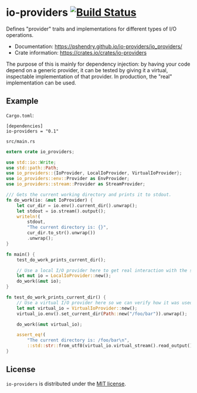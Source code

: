 # io-providers [![Build Status](https://travis-ci.org/pshendry/io-providers.svg)](https://travis-ci.org/pshendry/io-providers)

Defines "provider" traits and implementations for different types of I/O operations.

* Documentation: https://pshendry.github.io/io-providers/io_providers/
* Crate information: https://crates.io/crates/io-providers

The purpose of this is mainly for dependency injection: by having your code depend on a
generic provider, it can be tested by giving it a virtual, inspectable implementation of that
provider. In production, the "real" implementation can be used.

## Example

`Cargo.toml`:

```
[dependencies]
io-providers = "0.1"
```

`src/main.rs`

```rust
extern crate io_providers;

use std::io::Write;
use std::path::Path;
use io_providers::{IoProvider, LocalIoProvider, VirtualIoProvider};
use io_providers::env::Provider as EnvProvider;
use io_providers::stream::Provider as StreamProvider;

/// Gets the current working directory and prints it to stdout.
fn do_work(io: &mut IoProvider) {
    let cur_dir = io.env().current_dir().unwrap();
    let stdout = io.stream().output();
    writeln!(
        stdout,
        "The current directory is: {}",
        cur_dir.to_str().unwrap())
        .unwrap();
}

fn main() {
    test_do_work_prints_current_dir();

    // Use a local I/O provider here to get real interaction with the system
    let mut io = LocalIoProvider::new();
    do_work(&mut io);
}

fn test_do_work_prints_current_dir() {
    // Use a virtual I/O provider here so we can verify how it was used
    let mut virtual_io = VirtualIoProvider::new();
    virtual_io.env().set_current_dir(Path::new("/foo/bar")).unwrap();

    do_work(&mut virtual_io);

    assert_eq!(
        "The current directory is: /foo/bar\n",
        ::std::str::from_utf8(virtual_io.virtual_stream().read_output()).unwrap());
}
```

## License

`io-providers` is distributed under the [MIT license](https://opensource.org/licenses/MIT).

